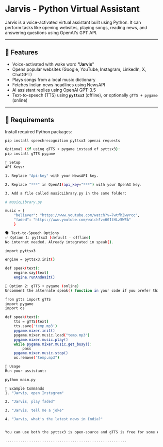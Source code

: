 # Jarvis - Python Virtual Assistant

Jarvis is a voice-activated virtual assistant built using Python. It can perform tasks like opening websites, playing songs, reading news, and answering questions using OpenAI's GPT API.

---

## 🔧 Features

- Voice-activated with wake word **"Jarvis"**
- Opens popular websites (Google, YouTube, Instagram, LinkedIn, X, ChatGPT)
- Plays songs from a local music dictionary
- Fetches Indian news headlines using NewsAPI
- AI assistant replies using OpenAI GPT-3.5
- Text-to-speech (TTS) using **`pyttsx3`** (offline), or optionally `gTTS + pygame` (online)

---

## 🧩 Requirements

Install required Python packages:

```bash
pip install speechrecognition pyttsx3 openai requests

Optional (if using gTTS + pygame instead of pyttsx3):
pip install gTTS pygame

🔑 Setup
API Keys:

1. Replace "Api-key" with your NewsAPI key.

2. Replace "***" in OpenAI(api_key="***") with your OpenAI key.

3. Add a file called musicLibrary.py in the same folder:

# musicLibrary.py

music = {
    "believer": "https://www.youtube.com/watch?v=7wtfhZwyrcc",
    "faded": "https://www.youtube.com/watch?v=60ItHLz5WEA"
    }

🗣️ Text-to-Speech Options
✅ Option 1: pyttsx3 (default - offline)
No internet needed. Already integrated in speak().

import pyttsx3

engine = pyttsx3.init()

def speak(text):
    engine.say(text)
    engine.runAndWait()

🔁 Option 2: gTTS + pygame (online)
Uncomment the alternate speak() function in your code if you prefer this:

from gtts import gTTS
import pygame
import os

def speak(text):
    tts = gTTS(text)
    tts.save('temp.mp3')
    pygame.mixer.init()
    pygame.mixer.music.load("temp.mp3")
    pygame.mixer.music.play()
    while pygame.mixer.music.get_busy():
        pass
    pygame.mixer.music.stop()
    os.remove("temp.mp3")

💬 Usage
Run your assistant:

python main.py

🧠 Example Commands
1. "Jarvis, open Instagram"

2. "Jarvis, play faded"

3. "Jarvis, tell me a joke"

4. "Jarvis, what's the latest news in India?"


You can use both the pyttsx3 is open-source and gTTS is free for some days later you will need pay

........................................................



